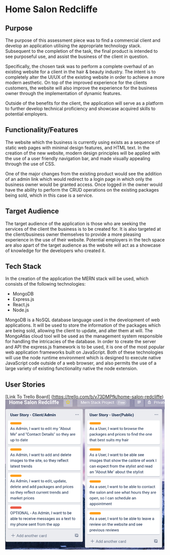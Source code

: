 ﻿# Home Salon Redcliffe 

## Purpose
The purpose of this assessment piece was to find a commercial client and develop an application utilising the appropriate technology stack. Subsequent to the completion of the task, the final product is intended to see purposeful use, and assist the business of the client in question. 

Specifically, the chosen task was to perform a complete overhaul of an existing website for a client in the hair & beauty industry. The intent is to completely alter the UI/UX of the existing website in order to achieve a more modern aesthetic. On top of the improved experience for the clients customers, the website will also improve the experience for the business owner through the implementation of dynamic features.

Outside of the benefits for the client, the application will serve as a platform to further develop technical proficiency and showcase acquired skills to potential employers. 

## Functionality/Features 
The website which the business is currently using exists as a sequence of static web pages with minimal design features, and HTML text. In the creation of the new website, modern design principles will be applied with the use of a user friendly navigation bar, and made visually appealing through the use of CSS. 

One of the major changes from the existing product would see the addition of an admin link which would redirect to a login page in which only the business owner would be granted access. Once logged in the owner would have the ability to perform the CRUD operations on the existing packages being sold, which in this case is a service. 

## Target Audience  
The target audience of the application is those who are seeking the services of the client the business is to be created for. It is also targeted at the client/business owner themselves to provide a more pleasing experience in the use of their website. 
Potential employers in the tech space are also apart of the target audience as the website will act as a showcase of knowledge for the developers who created it. 

## Tech Stack 
In the creation of the application the MERN stack will be used, which consists of the following technologies: 

* MongoDB 
* Express.js
* React.js
* Node.js 

MongoDB is a NoSQL database language used in the development of web applications. It will be used to store the information of the packages which are being sold, allowing the client to update, and alter them at will. The MongoAtlas cloud tool will be used as the management system responsible for handling the intricacies of the database. In order to create the server and API the express.js framework is to be used, it is one of the most popular web application frameworks built on JavaScript. Both of these technologies will use the node runtime environment which is designed to execute native JavaScript code outside of a web browser, and also permits the use of a large variety of existing functionality native the node extension. 

## User Stories
[Link To Trello Board] (https://trello.com/b/v73DMPfk/home-salon-redcliffe)
![user stories](./docs/Trello/User_Stories.png)
